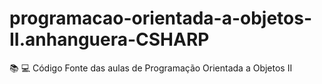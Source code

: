 # programacao-orientada-a-objetos-II.anhanguera-CSHARP
:books: :computer: Código Fonte das aulas de Programação Orientada a Objetos II
